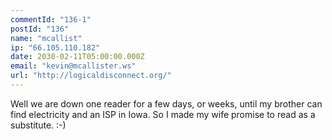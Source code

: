 ```yaml
---
commentId: "136-1"
postId: "136"
name: "mcallist"
ip: "66.105.110.182"
date: 2030-02-11T05:00:00.000Z
email: "kevin@mcallister.ws"
url: "http://logicaldisconnect.org/"
---
```

<p>Well we are down one reader for a few days, or weeks, until my brother can find electricity and an ISP in Iowa.  So I made my wife promise to read as a substitute. :-)</p>